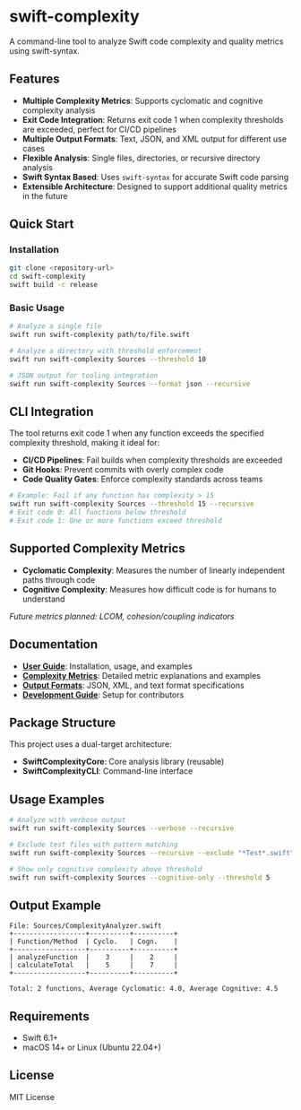 # swift-complexity

A command-line tool to analyze Swift code complexity and quality metrics using swift-syntax.

## Features

- **Multiple Complexity Metrics**: Supports cyclomatic and cognitive complexity analysis
- **Exit Code Integration**: Returns exit code 1 when complexity thresholds are exceeded, perfect for CI/CD pipelines
- **Multiple Output Formats**: Text, JSON, and XML output for different use cases
- **Flexible Analysis**: Single files, directories, or recursive directory analysis
- **Swift Syntax Based**: Uses `swift-syntax` for accurate Swift code parsing
- **Extensible Architecture**: Designed to support additional quality metrics in the future

## Quick Start

### Installation

```bash
git clone <repository-url>
cd swift-complexity
swift build -c release
```

### Basic Usage

```bash
# Analyze a single file
swift run swift-complexity path/to/file.swift

# Analyze a directory with threshold enforcement
swift run swift-complexity Sources --threshold 10

# JSON output for tooling integration
swift run swift-complexity Sources --format json --recursive
```

## CLI Integration

The tool returns exit code 1 when any function exceeds the specified complexity threshold, making it ideal for:
- **CI/CD Pipelines**: Fail builds when complexity thresholds are exceeded
- **Git Hooks**: Prevent commits with overly complex code
- **Code Quality Gates**: Enforce complexity standards across teams

```bash
# Example: Fail if any function has complexity > 15
swift run swift-complexity Sources --threshold 15 --recursive
# Exit code 0: All functions below threshold
# Exit code 1: One or more functions exceed threshold
```

## Supported Complexity Metrics

- **Cyclomatic Complexity**: Measures the number of linearly independent paths through code
- **Cognitive Complexity**: Measures how difficult code is for humans to understand

*Future metrics planned: LCOM, cohesion/coupling indicators*

## Documentation

- **[User Guide](docs/user-guide/)**: Installation, usage, and examples
- **[Complexity Metrics](docs/user-guide/complexity-metrics.md)**: Detailed metric explanations and examples
- **[Output Formats](docs/user-guide/output-formats.md)**: JSON, XML, and text format specifications
- **[Development Guide](docs/development/DEVELOPMENT.md)**: Setup for contributors

## Package Structure

This project uses a dual-target architecture:

- **SwiftComplexityCore**: Core analysis library (reusable)
- **SwiftComplexityCLI**: Command-line interface

## Usage Examples

```bash
# Analyze with verbose output
swift run swift-complexity Sources --verbose --recursive

# Exclude test files with pattern matching
swift run swift-complexity Sources --recursive --exclude "*Test*.swift"

# Show only cognitive complexity above threshold
swift run swift-complexity Sources --cognitive-only --threshold 5
```

## Output Example

```
File: Sources/ComplexityAnalyzer.swift
+------------------+----------+----------+
| Function/Method  | Cyclo.   | Cogn.    |
+------------------+----------+----------+
| analyzeFunction  |    3     |    2     |
| calculateTotal   |    5     |    7     |
+------------------+----------+----------+

Total: 2 functions, Average Cyclomatic: 4.0, Average Cognitive: 4.5
```

## Requirements

- Swift 6.1+
- macOS 14+ or Linux (Ubuntu 22.04+)

## License

MIT License